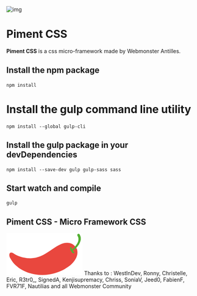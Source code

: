 ![img](https://jobboard.webmonster.tech/assets/images/webmonster/logo-dark@2x.png)

# Piment CSS

**Piment CSS** is a css micro-framework made by Webmonster Antilles.

## Install the npm package
```
npm install
```
# Install the gulp command line utility
```
npm install --global gulp-cli
```

## Install the gulp package in your devDependencies
```
npm install --save-dev gulp gulp-sass sass
```
## Start watch and compile
```
gulp
```

## Piment CSS - Micro Framework CSS
<img src="https://raw.githubusercontent.com/WebmonsterA/Piment-Css/main/public/assets/img/logo-pimentcss.svg" alt="" width="200">
Thanks to : WestInDev, Ronny, Christelle, Eric, R3tr0_, SignedA, Kenjisupremacy, Chriss, SoniaV, Jeed0, FabienF, FVR71F, Nautilias and all Webmonster Community

